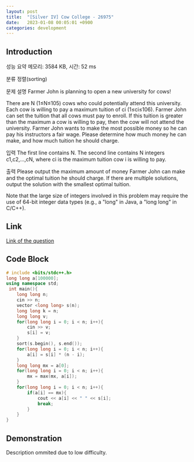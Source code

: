 ```yaml
---
layout: post
title:  "[Silver IV] Cow College - 26975"
date:   2023-01-08 00:05:01 +0900
categories: development
---
```


## Introduction

성능 요약
메모리: 3584 KB, 시간: 52 ms

분류
정렬(sorting)

문제 설명
Farmer John is planning to open a new university for cows!

There are N (1≤N≤105) cows who could potentially attend this university. Each cow is willing to pay a maximum tuition of ci (1≤ci≤106). Farmer John can set the tuition that all cows must pay to enroll. If this tuition is greater than the maximum a cow is willing to pay, then the cow will not attend the university. Farmer John wants to make the most possible money so he can pay his instructors a fair wage. Please determine how much money he can make, and how much tuition he should charge.

입력
The first line contains N. The second line contains N integers c1,c2,…,cN, where ci is the maximum tuition cow i is willing to pay.

출력
Please output the maximum amount of money Farmer John can make and the optimal tuition he should charge. If there are multiple solutions, output the solution with the smallest optimal tuition.

Note that the large size of integers involved in this problem may require the use of 64-bit integer data types (e.g., a "long" in Java, a "long long" in C/C++).

## Link

[Link of the question](https://www.acmicpc.net/problem/26975)

## Code Block

```c++
# include <bits/stdc++.h>
long long a[100000];
using namespace std;
 int main(){
    long long n;
    cin >> n;
    vector <long long> s(n);
    long long k = n;
    long long v;
    for(long long i = 0; i < n; i++){
        cin >> v;
        s[i] = v;
    }
    sort(s.begin(), s.end());
    for(long long i = 0; i < n; i++){
        a[i] = s[i] * (n - i);
    }
    long long mx = a[0];
    for(long long i = 0; i < n; i++){
        mx = max(mx, a[i]);
    }
    for(long long i = 0; i < n; i++){
        if(a[i] == mx){
            cout << a[i] << " " << s[i];
            break;
        }
    }
}
```

## Demonstration

Description ommited due to low difficulty.
